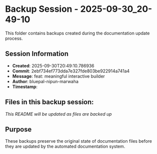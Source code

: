# Backup Session - 2025-09-30_20-49-10

This folder contains backups created during the documentation update process.

## Session Information
- **Created**: 2025-09-30T20:49:10.786936
- **Commit**: 2ebf734ef773dda7e327fde803be922914a741a4
- **Message**: feat: meaningful interactive builder
- **Author**: bluepal-nipun-marwaha
- **Timestamp**: 

## Files in this backup session:
*This README will be updated as files are backed up*

## Purpose
These backups preserve the original state of documentation files before they are updated by the automated documentation system.

